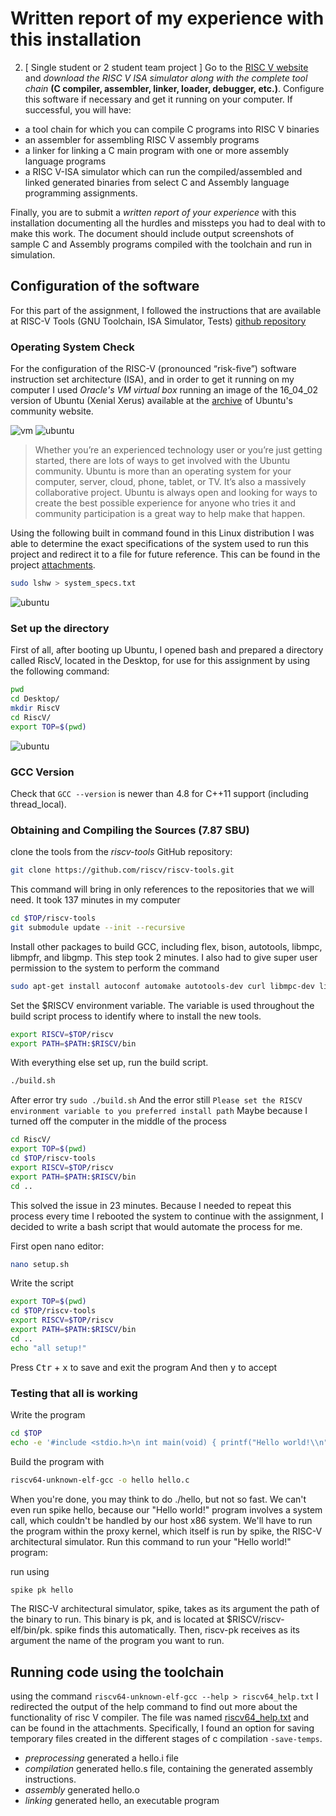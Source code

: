 # Written report of my experience with this installation

2. [ Single student or 2 student team project ] Go to the [RISC V website](https://riscv.org/risc-v-foundation/) and *download the RISC V ISA simulator along with the complete tool chain* **(C
compiler, assembler, linker, loader, debugger, etc.)**. Configure this software if necessary
and get it running on your computer. If successful, you will have:

- a tool chain for which you can compile C programs into RISC V binaries
- an assembler for assembling RISC V assembly programs
- a linker for linking a C main program with one or more assembly language programs
- a RISC V-ISA simulator which can run the compiled/assembled and linked generated binaries from select C and Assembly language programming assignments.

Finally, you are to submit a *written report of your experience* with this installation documenting all the hurdles and missteps you had to deal with to make this work.
The document should include output screenshots of sample C and Assembly programs compiled with the toolchain and run in simulation.

## Configuration of the software
For this part of the assignment, I followed the instructions that are available at RISC-V Tools (GNU Toolchain, ISA Simulator, Tests) [github repository](https://github.com/riscv/riscv-tools)

### Operating System Check
For the configuration of the RISC-V (pronounced “risk-five”) software instruction set architecture (ISA), and in order to get it running on my computer I used *Oracle's VM virtual box* running an image of the 16_04_02 version of Ubuntu (Xenial Xerus) available at the [archive](http://releases.ubuntu.com/16.04/) of Ubuntu's community website.

![vm](./Screens/vm.PNG)
![ubuntu](./Screens/ubuntu.PNG)

> Whether you’re an experienced technology user or you’re just getting started, there are lots of ways to get involved with the Ubuntu community. Ubuntu is more than an operating system for your computer, server, cloud, phone, tablet, or TV. It’s also a massively collaborative project. Ubuntu is always open and looking for ways to create the best possible experience for anyone who tries it and community participation is a great way to help make that happen.

Using the following built in command found in this Linux distribution I was able to determine the exact specifications of the system used to run this project and redirect it to a file for future reference. This can be found in the project [attachments](./system_specs.txt).
```bash
sudo lshw > system_specs.txt
```

![ubuntu](./Screens/specs.PNG)

### Set up the directory

First of all, after booting up Ubuntu, I opened bash and prepared a directory called RiscV, located in the Desktop, for use for this assignment by using the following command:

```bash
pwd
cd Desktop/
mkdir RiscV
cd RiscV/
export TOP=$(pwd)
```

![ubuntu](./Screens/mkdir.PNG)

### GCC Version

Check that `GCC --version` is newer than 4.8 for C++11 support (including thread_local).

### Obtaining and Compiling the Sources (7.87 SBU)

clone the tools from the *riscv-tools* GitHub repository:
```bash
git clone https://github.com/riscv/riscv-tools.git
```

This command will bring in only references to the repositories that we will need. It took 137 minutes in my computer
```bash
cd $TOP/riscv-tools
git submodule update --init --recursive
```

Install other packages to build GCC, including flex, bison, autotools, libmpc, libmpfr, and libgmp. This step took 2 minutes.
I also had to give super user permission to the system to perform the command
```bash
sudo apt-get install autoconf automake autotools-dev curl libmpc-dev libmpfr-dev libgmp-dev gawk build-essential bison flex texinfo gperf libtool patchutils bc
```

Set the $RISCV environment variable. The variable is used throughout the build script process to identify where to install the new tools.
```bash
export RISCV=$TOP/riscv
export PATH=$PATH:$RISCV/bin
```

With everything else set up, run the build script.
```bash
./build.sh
```

After error try `sudo ./build.sh`
And the error still `Please set the RISCV environment variable to you preferred install path`
Maybe because I turned off the computer in the middle of the process

```bash
cd RiscV/
export TOP=$(pwd)
cd $TOP/riscv-tools
export RISCV=$TOP/riscv
export PATH=$PATH:$RISCV/bin
cd ..
```

This solved the issue in 23 minutes.
Because I needed to repeat this process every time I rebooted the system to continue with the assignment, I decided to write a bash script that would automate the process for me.

First open nano editor:
```bash
nano setup.sh
```

Write the script
```bash
export TOP=$(pwd)
cd $TOP/riscv-tools
export RISCV=$TOP/riscv
export PATH=$PATH:$RISCV/bin
cd ..
echo "all setup!"
```

Press <kbd>Ctr</kbd> + <kbd>x</kbd> to save and exit the program
And then <kbd>y</kbd> to accept

### Testing that all is working
Write the program

```bash
cd $TOP
echo -e '#include <stdio.h>\n int main(void) { printf("Hello world!\\n"); return 0; }' > hello.c
```

Build the program with
```bash
riscv64-unknown-elf-gcc -o hello hello.c
```

When you're done, you may think to do ./hello, but not so fast. We can't even run spike hello, because our "Hello world!" program involves a system call, which couldn't be handled by our host x86 system. We'll have to run the program within the proxy kernel, which itself is run by spike, the RISC-V architectural simulator. Run this command to run your "Hello world!" program:

run using
```bash
spike pk hello
```

The RISC-V architectural simulator, spike, takes as its argument the path of the binary to run. This binary is pk, and is located at $RISCV/riscv-elf/bin/pk. spike finds this automatically. Then, riscv-pk receives as its argument the name of the program you want to run.

## Running code using the toolchain

using the command `riscv64-unknown-elf-gcc --help > riscv64_help.txt` I redirected the output of the help command to find out more about the functionality of risc V compiler. The file was named [riscv64_help.txt](./riscv64_help.txt) and can be found in the attachments. Specifically, I found an option for saving temporary files created in the different stages of c compilation `-save-temps`.

- *preprocessing* generated a hello.i file
- *compilation* generated hello.s file, containing the generated assembly instructions.
- *assembly* generated hello.o
- *linking* generated hello, an executable program
